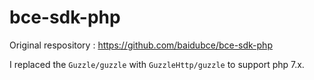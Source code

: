 # bce-sdk-php
Original respository : https://github.com/baidubce/bce-sdk-php

I replaced the `Guzzle/guzzle` with `GuzzleHttp/guzzle` to support php 7.x.



